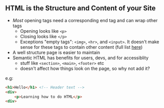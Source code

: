 ---
---

## HTML is the Structure and Content of your Site

* *Most* opening tags need a corresponding end tag and can wrap other tags
  * Opening looks like `<p>`
  * Closing looks like `</p>`
  * Exceptions "empty tags": `<img>`, `<hr>`, and `<input>`. It doesn't make sense for these tags to contain other content (full list [here](https://developer.mozilla.org/en-US/docs/Glossary/Empty_element))
* A well structure page is easier to maintain
* Semantic HTML has benefits for users, devs, and for accessiblity
  * stuff like `<section>`, `<main>`, `<footer>` etc
  * doesn't affect how things look on the page, so why not add it?

e.g:

``` HTML
<h1>Hello</h1> <!-- Header text -->
<div>
    <p>Learning how to do HTML</p>
<div>
```
